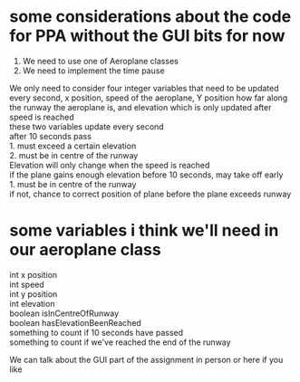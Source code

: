 # some considerations about the code for PPA without the GUI bits for now
1. We need to use one of Aeroplane classes
2. We need to implement the time pause

We only need to consider four integer variables that need to be updated every second, x position, speed of the aeroplane, Y position how far along the runway the aeroplane is, and elevation which is only updated after speed is reached <br />
  these two variables update every second <br />
  after 10 seconds pass <br />
    1. must exceed a certain elevation <br />
    2. must be in centre of the runway <br />
Elevation will only change when the speed is reached <br />
  if the plane gains enough elevation before 10 seconds, may take off early <br />
    1. must be in centre of the runway <br />
        if not, chance to correct position of plane before the plane exceeds runway <br />
        
 # some variables i think we'll need in our aeroplane class <br />
 int x position <br />
 int speed <br />
 int y position <br />
 int elevation <br />
 boolean isInCentreOfRunway <br />
 boolean hasElevationBeenReached <br />
 something to count if 10 seconds have passed <br />
 something to count if we've reached the end of the runway <br />
 
 
 We can talk about the GUI part of the assignment in person or here if you like

